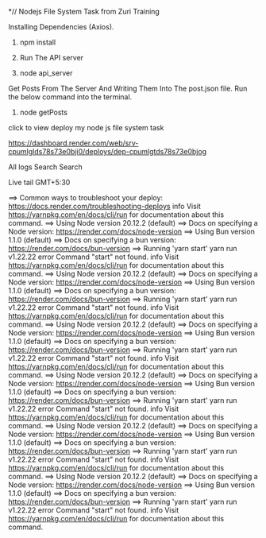 *// Nodejs File System Task from Zuri Training

Installing Dependencies (Axios).

1) npm install

2) Run The API server

3) node api_server

Get Posts From The Server And Writing Them Into The post.json file. Run the below command into the terminal.

1) node getPosts


click to view deploy my node js file system task

https://dashboard.render.com/web/srv-cpumlglds78s73e0bji0/deploys/dep-cpumlgtds78s73e0bjog


All logs
Search
Search

Live tail
GMT+5:30


==> Common ways to troubleshoot your deploy: https://docs.render.com/troubleshooting-deploys
info Visit https://yarnpkg.com/en/docs/cli/run for documentation about this command.
==> Using Node version 20.12.2 (default)
==> Docs on specifying a Node version: https://render.com/docs/node-version
==> Using Bun version 1.1.0 (default)
==> Docs on specifying a bun version: https://render.com/docs/bun-version
==> Running 'yarn start'
yarn run v1.22.22
error Command "start" not found.
info Visit https://yarnpkg.com/en/docs/cli/run for documentation about this command.
==> Using Node version 20.12.2 (default)
==> Docs on specifying a Node version: https://render.com/docs/node-version
==> Using Bun version 1.1.0 (default)
==> Docs on specifying a bun version: https://render.com/docs/bun-version
==> Running 'yarn start'
yarn run v1.22.22
error Command "start" not found.
info Visit https://yarnpkg.com/en/docs/cli/run for documentation about this command.
==> Using Node version 20.12.2 (default)
==> Docs on specifying a Node version: https://render.com/docs/node-version
==> Using Bun version 1.1.0 (default)
==> Docs on specifying a bun version: https://render.com/docs/bun-version
==> Running 'yarn start'
yarn run v1.22.22
error Command "start" not found.
info Visit https://yarnpkg.com/en/docs/cli/run for documentation about this command.
==> Using Node version 20.12.2 (default)
==> Docs on specifying a Node version: https://render.com/docs/node-version
==> Using Bun version 1.1.0 (default)
==> Docs on specifying a bun version: https://render.com/docs/bun-version
==> Running 'yarn start'
yarn run v1.22.22
error Command "start" not found.
info Visit https://yarnpkg.com/en/docs/cli/run for documentation about this command.
==> Using Node version 20.12.2 (default)
==> Docs on specifying a Node version: https://render.com/docs/node-version
==> Using Bun version 1.1.0 (default)
==> Docs on specifying a bun version: https://render.com/docs/bun-version
==> Running 'yarn start'
yarn run v1.22.22
error Command "start" not found.
info Visit https://yarnpkg.com/en/docs/cli/run for documentation about this command.
==> Using Node version 20.12.2 (default)
==> Docs on specifying a Node version: https://render.com/docs/node-version
==> Using Bun version 1.1.0 (default)
==> Docs on specifying a bun version: https://render.com/docs/bun-version
==> Running 'yarn start'
yarn run v1.22.22
error Command "start" not found.
info Visit https://yarnpkg.com/en/docs/cli/run for documentation about this command.
